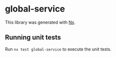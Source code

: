 # global-service

This library was generated with [Nx](https://nx.dev).

## Running unit tests

Run `nx test global-service` to execute the unit tests.
